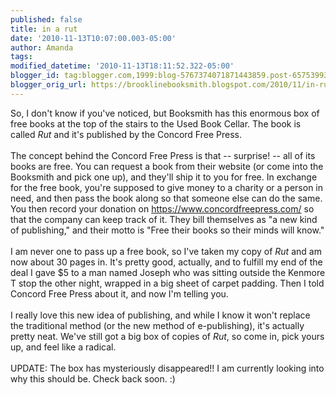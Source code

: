 ```yaml
---
published: false
title: in a rut
date: '2010-11-13T10:07:00.003-05:00'
author: Amanda
tags: 
modified_datetime: '2010-11-13T18:11:52.322-05:00'
blogger_id: tag:blogger.com,1999:blog-5767374071871443859.post-6575399332152805391
blogger_orig_url: https://brooklinebooksmith.blogspot.com/2010/11/in-rut.html
---
```


So, I don't know if you've noticed, but Booksmith has this enormous box of free books at the top of the stairs to the Used Book Cellar. The book is called <em>Rut </em>and it's published by the Concord Free Press.<br /><br />The concept behind the Concord Free Press is that -- surprise! -- all of its books are free. You can request a book from their website (or come into the Booksmith and pick one up), and they'll ship it to you for free. In exchange for the free book, you're supposed to give money to a charity or a person in need, and then pass the book along so that someone else can do the same. You then record your donation on <a href="https://www.concordfreepress.com/">https://www.concordfreepress.com/</a> so that the company can keep track of it. They bill themselves as "a new kind of publishing," and their motto is "Free their books so their minds will know."<br /><br />I am never one to pass up a free book, so I've taken my copy of <em>Rut </em>and am now about 30 pages in. It's pretty good, actually, and to fulfill my end of the deal I gave $5 to a man named Joseph who was sitting outside the Kenmore T stop the other night, wrapped in a big sheet of carpet padding. Then I told Concord Free Press about it, and now I'm telling you.<br /><br />I really love this new idea of publishing, and while I know it won't replace the traditional method (or the new method of e-publishing), it's actually pretty neat. We've still got a big box of copies of <em>Rut</em>, so come in, pick yours up, and feel like a radical.<br /><br />UPDATE: The box has mysteriously disappeared!! I am currently looking into why this should be. Check back soon. :)